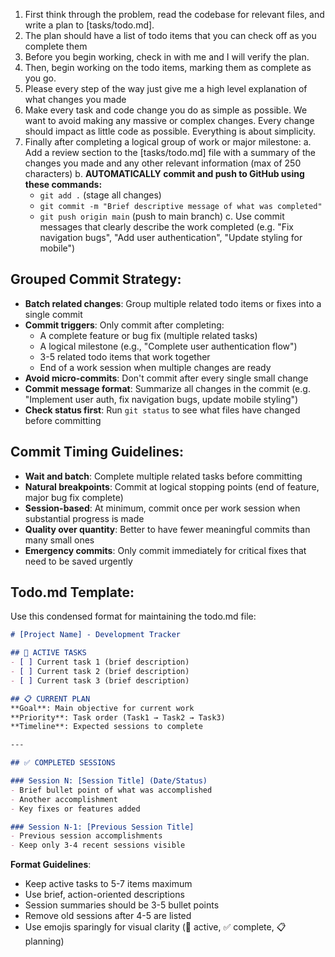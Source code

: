 1. First think through the problem, read the codebase for relevant files, and write a plan to [tasks/todo.md].
2. The plan should have a list of todo items that you can check off as you complete them
3. Before you begin working, check in with me and I will verify the plan.
4. Then, begin working on the todo items, marking them as complete as you go.
5. Please every step of the way just give me a high level explanation of what changes you made
6. Make every task and code change you do as simple as possible. We want to avoid making any massive or complex changes. Every change should impact as little code as possible. Everything is about simplicity.
7. Finally after completing a logical group of work or major milestone:
   a. Add a review section to the [tasks/todo.md] file with a summary of the changes you made and any other relevant information (max of 250 characters)
   b. **AUTOMATICALLY commit and push to GitHub using these commands:**
      - `git add .` (stage all changes)
      - `git commit -m "Brief descriptive message of what was completed"`
      - `git push origin main` (push to main branch)
   c. Use commit messages that clearly describe the work completed (e.g. "Fix navigation bugs", "Add user authentication", "Update styling for mobile")

## Grouped Commit Strategy:
- **Batch related changes**: Group multiple related todo items or fixes into a single commit
- **Commit triggers**: Only commit after completing:
  - A complete feature or bug fix (multiple related tasks)
  - A logical milestone (e.g., "Complete user authentication flow")
  - 3-5 related todo items that work together
  - End of a work session when multiple changes are ready
- **Avoid micro-commits**: Don't commit after every single small change
- **Commit message format**: Summarize all changes in the commit (e.g. "Implement user auth, fix navigation bugs, update mobile styling")
- **Check status first**: Run `git status` to see what files have changed before committing

## Commit Timing Guidelines:
- **Wait and batch**: Complete multiple related tasks before committing
- **Natural breakpoints**: Commit at logical stopping points (end of feature, major bug fix complete)
- **Session-based**: At minimum, commit once per work session when substantial progress is made
- **Quality over quantity**: Better to have fewer meaningful commits than many small ones
- **Emergency commits**: Only commit immediately for critical fixes that need to be saved urgently

## Todo.md Template:
Use this condensed format for maintaining the todo.md file:

```markdown
# [Project Name] - Development Tracker

## 🔴 ACTIVE TASKS
- [ ] Current task 1 (brief description)
- [ ] Current task 2 (brief description)
- [ ] Current task 3 (brief description)

## 📋 CURRENT PLAN
**Goal**: Main objective for current work
**Priority**: Task order (Task1 → Task2 → Task3)
**Timeline**: Expected sessions to complete

---

## ✅ COMPLETED SESSIONS

### Session N: [Session Title] (Date/Status)
- Brief bullet point of what was accomplished
- Another accomplishment
- Key fixes or features added

### Session N-1: [Previous Session Title]
- Previous session accomplishments
- Keep only 3-4 recent sessions visible
```

**Format Guidelines**:
- Keep active tasks to 5-7 items maximum
- Use brief, action-oriented descriptions
- Session summaries should be 3-5 bullet points
- Remove old sessions after 4-5 are listed
- Use emojis sparingly for visual clarity (🔴 active, ✅ complete, 📋 planning)